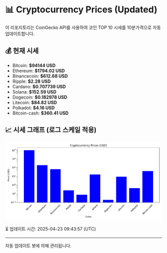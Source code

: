 
# 📊 Cryptocurrency Prices (Updated)

이 리포지토리는 CoinGecko API를 사용하여 코인 TOP 10 시세를 10분가격으로 자동 업데이트합니다.

## 💰 현재 시세
- Bitcoin: **$94144 USD**
- Ethereum: **$1794.02 USD**
- Binancecoin: **$612.68 USD**
- Ripple: **$2.28 USD**
- Cardano: **$0.707739 USD**
- Solana: **$152.59 USD**
- Dogecoin: **$0.182978 USD**
- Litecoin: **$84.82 USD**
- Polkadot: **$4.16 USD**
- Bitcoin-cash: **$360.41 USD**

## 📈 시세 그래프 (로그 스케일 적용)
![Crypto Prices](crypto_prices.png)

⏳ 업데이트 시간: 2025-04-23 09:43:57 (UTC)

---
자동 업데이트 봇에 의해 관리됩니다.
